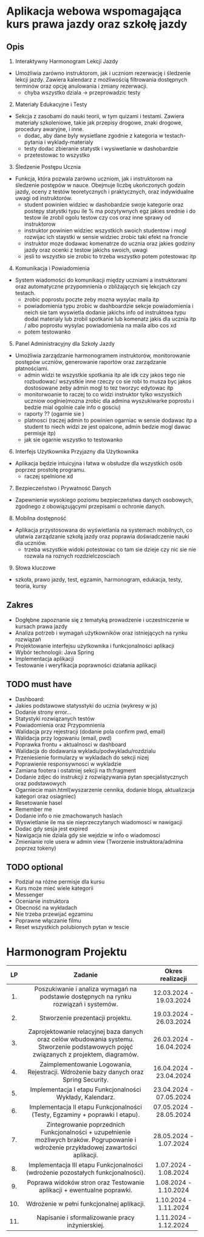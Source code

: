 # Aplikacja webowa wspomagająca kurs prawa jazdy oraz szkołę jazdy

## Opis
1. Interaktywny Harmonogram Lekcji Jazdy
- Umożliwia zarówno instruktorom, jak i uczniom rezerwację i śledzenie lekcji jazdy. Zawiera kalendarz z możliwością filtrowania dostępnych terminów oraz opcję anulowania i zmiany rezerwacji.
  - chyba wszystko dziala -> przeprowadzic testy

2. Materiały Edukacyjne i Testy
- Sekcja z zasobami do nauki teorii, w tym quizami i testami. Zawiera materiały szkoleniowe, takie jak przepisy drogowe, znaki drogowe, procedury awaryjne, i inne.
  - dodac, aby dane byly wysietlane zgodnie z kategoria w testach-pytania i wyklady-materialy
  - testy dodac zbieranie statystk i wysiwetlanie w dashobardzie 
  - przetestowac to wszystko 

3. Śledzenie Postępu Ucznia
- Funkcja, która pozwala zarówno uczniom, jak i instruktorom na śledzenie postępów w nauce. Obejmuje liczbę ukończonych godzin jazdy, oceny z testów teoretycznych i praktycznych, oraz indywidualne uwagi od instruktorów.
  - student powinien widziec w dashobardzie swoje kategorie oraz postepy statystki typu ile % ma pozytywnych egz jakies srednie i do testow ile zrobil ogolu testow czy cos oraz inne sprawy od instruktorow
  - instruktor powinien widziec wszystkich swoich studentow i mogl rozwijac ich staystki w sensie widziec zrobic taki efekt na froncie 
  - instruktor moze dodawac komenatrze do ucznia oraz jakies godziny jazdy oraz ocenki z testow jakichs swoich, uwagi 
  - jesli to wszystko sie zrobic to trzeba wszystko potem potestowac itp

4. Komunikacja i Powiadomienia
- System wiadomości do komunikacji między uczniami a instruktorami oraz automatyczne przypomnienia o zbliżających się lekcjach czy testach.
  - zrobic poprostu poczte zeby mozna wysylac maila itp
  - powiadomienia typu zrobic w dashboardzie sekcje powiadomienia i neich sie tam wyswietla dodanie jakichs info od instruktoea typu dodal materialy lub zrobil spotkanie lub komenatz jakis dla ucznia itp / albo poprostu wysylac powiadomienia na maila albo cos xd
  - potem testowanko

5. Panel Administracyjny dla Szkoły Jazdy
- Umożliwia zarządzanie harmonogramem instruktorów, monitorowanie postępów uczniów, generowanie raportów oraz zarządzanie płatnościami.
  - admin widzi te wszystkie spotkania itp ale idk czy jakos tego nie rozbudowac/ wszystkie inne rzeczy co sie robi to musza byc jakos dostosowane zeby admin mogl to tez tworzyc edytowac itp
  - monitorwoanie to raczej to co widzi instruktor tylko wszystkich uczniow ooglnie(mozna zrobic dla admina wyszukiwarke poprostu i bedzie mial ogolnie cale info o gosciu) 
  - raporty ?? (ogarnie sie )
  - platnosci (raczej admin to powinien ogarniac w sensie dodawac itp a student to niech widzi ze jest opalcone, admin bedzie mogl dawac permisje itp)
  - jak sie ogarnie wszystko to testowanko

6. Interfejs Użytkownika Przyjazny dla Użytkownika
- Aplikacja będzie intuicyjna i łatwa w obsłudze dla wszystkich osób poprzez prostotę programu.
  - raczej spelnione xd

7. Bezpieczeństwo i Prywatność Danych
- Zapewnienie wysokiego poziomu bezpieczeństwa danych osobowych, zgodnego z obowiązującymi przepisami o ochronie danych.

8. Mobilna dostępność
- Aplikacja przystosowana do wyświetlania na systemach mobilnych, co ułatwia zarządzanie szkołą jazdy oraz poprawia doświadczenie nauki dla uczniów.
  - trzeba wszystkie widoki potestowac co tam sie dzieje czy nic sie nie rozwala na roznych rozdzielczosciach

9. Słowa kluczowe
- szkoła, prawo jazdy, test, egzamin, harmonogram, edukacja, testy, teoria, kursy

## Zakres
- Dogłębne zapoznanie się z tematyką prowadzenie i uczestniczenie w kursach prawa jazdy
- Analiza potrzeb i wymagań użytkowników oraz istniejących na rynku rozwiązań
- Projektowanie interfejsu użytkownika i funkcjonalności aplikacji
- Wybór technologii: Java Spring
- Implementacja aplikacji
- Testowanie i weryfikacja poprawności działania aplikacji

## TODO must have
- Dashboard:
- Jakies podstawowe statysstyki do ucznia (wykresy w js)
- Dodanie strony error...
- Statystyki rozwiązanych testów
- Powiadomienia oraz Przypomnienia
- Walidacja przy rejestracji (dodanie pola confirm pwd, email)
- Walidacja przy logowaniu (email, pwd)
- Poprawka frontu + aktualnosci w dashboard
- Walidacja do dodawania wykladu/podwykladu/rozdzialu
- Przeniesienie formularzy w wykladach do sekcji nizej
- Poprawienie responsywnosci w wykladzie
- Zamiana footera i ostatniej sekcji na th:fragment
- Dodanie zdjec do instrukcji z rozwiązywania pytan specjalistycznych oraz podstawowych
- Ogarniecie main.html(wyszarzenie cennika, dodanie bloga, aktualizacja kategori oraz osiagniec)
- Resetowanie hasel
- Remember me 
- Dodanie info o nie zmachowanych haslach
- Wyswietlanie ile ma sie nieprzeczytanych wiadomosci w nawigacji
- Dodac gdy sesja jest expired
- Nawigacja nie dziala gdy sie wejdzie w info o wiadomosci
- Zmienianie role usera w admin view (Tworzenie instruktora/admina poprzez tokeny)

## TODO optional
- Podział na różne permisje dla kursu
- Kurs może mieć wiele kategorii
- Messenger
- Ocenianie instruktora
- Obecność na wykładach
- Nie trzeba przewijać egzaminu
- Poprawne włączanie filmu
- Reset wszystkich polubionych pytan w tescie

# Harmonogram Projektu

| LP  |                                                                Zadanie                                                                 |    Okres realizacji     |
|:---:|:--------------------------------------------------------------------------------------------------------------------------------------:|:-----------------------:|
| 1.  |                         Poszukiwanie i analiza wymagań na podstawie dostępnych na rynku rozwiązań i systemów.                          | 12.03.2024 - 19.03.2024 |
| 2.  |                                                    Stworzenie prezentacji projektu.                                                    | 19.03.2024 - 26.03.2024 |
| 3.  | Zaprojektowanie relacyjnej baza danych oraz celów wbudowania systemu. Stworzenie podstawowych pojęć związanych z projektem, diagramów. | 26.03.2024 - 16.04.2024 |
| 4.  |                         Zaimplementowanie Logowania, Rejestracji. Wdrożenie bazy danych oraz Spring Security.                          | 16.04.2024 - 23.04.2024 |
| 5.  |                                       Implementacja I etapu Funkcjonalności Wykłady, Kalendarz.                                        | 23.04.2024 - 07.05.2024 |
| 6.  |                              Implementacja II etapu Funkcjonalności (Testy, Egzaminy + poprawki I etapu).                              | 07.05.2024 - 28.05.2024 |
| 7.  | Zintegrowanie poprzednich Funkcjonalności + uzupełnienie możliwych braków. Pogrupowanie i wdrożenie przykładowej zawartości aplikacji. | 28.05.2024 - 1.07.2024  |
| 8.  |                            Implementacja III etapu Funkcjonalności (wdrożenie pozostałych funkcjonalności).                            |  1.07.2024 - 1.08.2024  |
| 9.  |                                   Poprawa widoków stron oraz Testowanie aplikacji + ewentualne poprawki.                               |  1.08.2024 - 1.10.2024  |
| 10. |                                               Wdrożenie w pełni funkcjonalnej aplikacji.                                               |  1.10.2024 - 1.11.2024  |
| 11. |                                            Napisanie i sformalizowanie pracy inżynierskiej.                                            |  1.11.2024 - 1.12.2024  |
